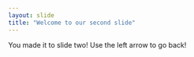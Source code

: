 ```yaml
---
layout: slide
title: "Welcome to our second slide"
---
```

You made it to slide two!
Use the left arrow to go back!
